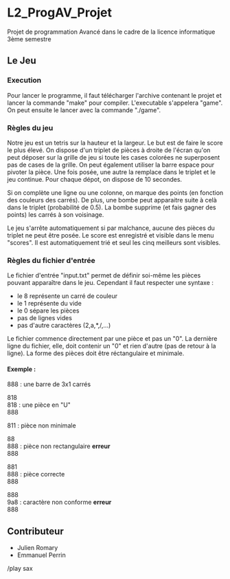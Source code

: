 # L2_ProgAV_Projet
Projet de programmation Avancé dans le cadre de la licence informatique 3ème semestre

## Le Jeu
### Execution
Pour lancer le programme, il faut télécharger l'archive contenant le projet et lancer la commande "make" pour compiler. L'executable s'appelera "game". On peut ensuite le lancer avec la commande "./game".

### Règles du jeu
Notre jeu est un tetris sur la hauteur et la largeur. Le but est de faire le score le plus élevé.
On dispose d'un triplet de pièces à droite de l'écran qu'on peut déposer sur la grille de jeu si toute les cases colorées ne superposent pas de cases de la grille. On peut également utiliser la barre espace pour pivoter la pièce. Une fois posée, une autre la remplace dans le triplet et le jeu continue. Pour chaque dépot, on dispose de 10 secondes.

Si on complète une ligne ou une colonne, on marque des points (en fonction des couleurs des carrés). De plus, une bombe peut apparaitre suite à celà dans le triplet (probabilité de 0.5). La bombe supprime (et fais gagner des points) les carrés à son voisinage.

Le jeu s'arrête automatiquement si par malchance, aucune des pièces du triplet ne peut être posée. Le score est enregistré et visible dans le menu "scores". Il est automatiquement trié et seul les cinq meilleurs sont visibles.

### Règles du fichier d'entrée
Le fichier d'entrée "input.txt" permet de définir soi-même les pièces pouvant apparaître dans le jeu.
Cependant il faut respecter une syntaxe :
- le 8 représente un carré de couleur
- le 1 représente du vide
- le 0 sépare les pièces
- pas de lignes vides
- pas d'autre caractères (2,a,*,/,...)

Le fichier commence directement par une pièce et pas un "0". La dernière ligne du fichier, elle, doit contenir un "0" et rien d'autre (pas de retour à la ligne). La forme des pièces doit être réctangulaire et minimale.

#### Exemple :
888 : une barre de 3x1 carrés

818<br>
818 : une pièce en "U"<br>
888<br>

811 : pièce non minimale <br>

88<br>
888 : pièce non rectangulaire **erreur**<br>
888<br>

881<br>
888 : pièce correcte<br>
888<br>

888<br>
9a8 : caractère non conforme **erreur**<br>
888<br>

## Contributeur
- Julien Romary
- Emmanuel Perrin 


/play sax
